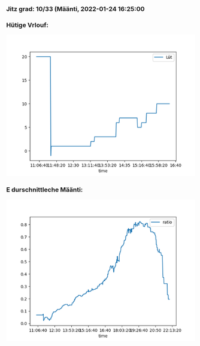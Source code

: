 ### Jitz grad: 10/33 (Määnti, 2022-01-24 16:25:00

### Hütige Vrlouf:
![Graph](Today.png)

### E durschnittleche Määnti:
![Graph](Määnti.png)